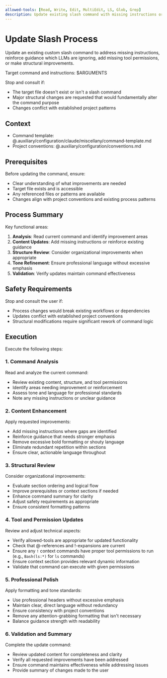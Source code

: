 ```yaml
---
allowed-tools: [Read, Write, Edit, MultiEdit, LS, Glob, Grep]
description: Update existing slash command with missing instructions or reinforced guidance
---
```


# Update Slash Process

Update an existing custom slash command to address missing instructions,
reinforce guidance which LLMs are ignoring, add missing tool permissions, or
make structural improvements.

Target command and instructions: $ARGUMENTS

Stop and consult if:
- The target file doesn't exist or isn't a slash command
- Major structural changes are requested that would fundamentally alter the command purpose
- Changes conflict with established project patterns

## Context

- Command template: @.auxiliary/configuration/claude/miscellany/command-template.md
- Project conventions: @.auxiliary/configuration/conventions.md

## Prerequisites

Before updating the command, ensure:
- Clear understanding of what improvements are needed
- Target file exists and is accessible
- Any referenced files or patterns are available
- Changes align with project conventions and existing process patterns

## Process Summary

Key functional areas:
1. **Analysis**: Read current command and identify improvement areas
2. **Content Updates**: Add missing instructions or reinforce existing guidance
3. **Structure Review**: Consider organizational improvements when appropriate
4. **Tone Refinement**: Ensure professional language without excessive emphasis
5. **Validation**: Verify updates maintain command effectiveness

## Safety Requirements

Stop and consult the user if:
- Process changes would break existing workflows or dependencies
- Updates conflict with established project conventions
- Structural modifications require significant rework of command logic

## Execution

Execute the following steps:

### 1. Command Analysis
Read and analyze the current command:
- Review existing content, structure, and tool permissions
- Identify areas needing improvement or reinforcement
- Assess tone and language for professional standards
- Note any missing instructions or unclear guidance

### 2. Content Enhancement
Apply requested improvements:
- Add missing instructions where gaps are identified
- Reinforce guidance that needs stronger emphasis
- Remove excessive bold formatting or shouty language
- Eliminate redundant repetition within sections
- Ensure clear, actionable language throughout

### 3. Structural Review
Consider organizational improvements:
- Evaluate section ordering and logical flow
- Improve prerequisites or context sections if needed
- Enhance command summary for clarity
- Adjust safety requirements as appropriate
- Ensure consistent formatting patterns

### 4. Tool and Permission Updates
Review and adjust technical aspects:
- Verify allowed-tools are appropriate for updated functionality
- Check that @-references and !-expansions are current
- Ensure any `!` context commands have proper tool permissions to run (e.g., `Bash(ls:*)` for `ls` commands)
- Ensure context section provides relevant dynamic information
- Validate that command can execute with given permissions

### 5. Professional Polish
Apply formatting and tone standards:
- Use professional headers without excessive emphasis
- Maintain clear, direct language without redundancy
- Ensure consistency with project conventions
- Remove any attention-grabbing formatting that isn't necessary
- Balance guidance strength with readability

### 6. Validation and Summary
Complete the update command:
- Review updated content for completeness and clarity
- Verify all requested improvements have been addressed
- Ensure command maintains effectiveness while addressing issues
- Provide summary of changes made to the user
